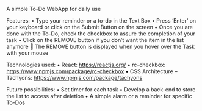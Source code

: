 A simple To-Do WebApp for daily use

Features:
•	Type your reminder or a to-do in the Text Box
•	Press ‘Enter’ on your keyboard or click on the Submit Button on the screen
•	Once you are done with the To-Do, check the checkbox to assure the completion of your task
•	Click on the REMOVE button if you don’t want the item in the list anymore
	The REMOVE button is displayed when you hover over the Task with your mouse

Technologies used:
•	React: https://reactjs.org/
•	rc-checkbox: https://www.npmjs.com/package/rc-checkbox
•	CSS Architecture – Tachyons: https://www.npmjs.com/package/tachyons

Future possibilities:
•	Set timer for each task
•	Develop a back-end to store the list to access after deletion
•	A simple alarm or a reminder for specific To-Dos
